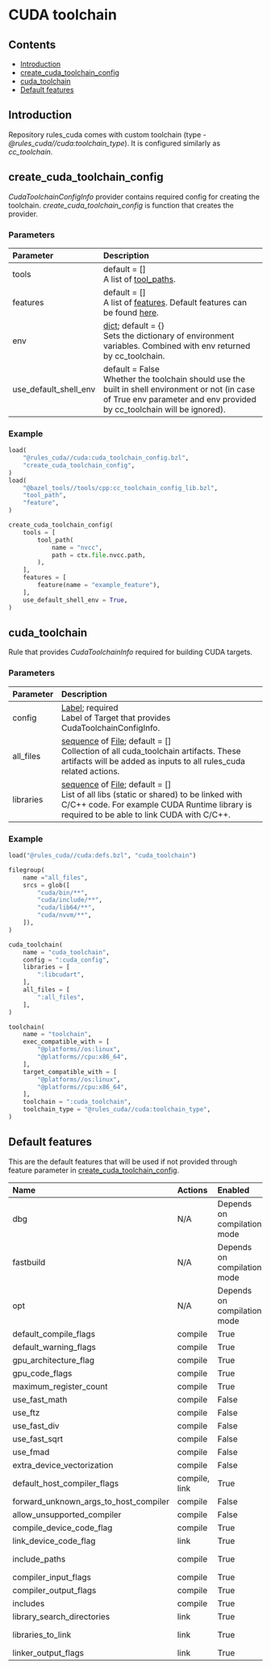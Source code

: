 # CUDA toolchain

## Contents
- [Introduction](#introduction)
- [create_cuda_toolchain_config](#create_cuda_toolchain_config)
- [cuda_toolchain](#cuda_toolchain)
- [Default features](#default-features)

## Introduction

Repository rules_cuda comes with custom toolchain (type - _@rules_cuda//cuda:toolchain_type_). It is configured similarly as _cc_toolchain_.

## create_cuda_toolchain_config

_CudaToolchainConfigInfo_ provider contains required config for creating the toolchain. _create_cuda_toolchain_config_ is function that creates the provider.

### Parameters
| Parameter             | Description                                                                                  |
|:----------------------|:---------------------------------------------------------------------------------------------|
| tools                 | default = [] <br/> A list of [tool_paths](https://github.com/bazelbuild/bazel/blob/master/tools/cpp/cc_toolchain_config_lib.bzl#L400). |
| features              | default = [] <br/> A list of [features](https://github.com/bazelbuild/bazel/blob/master/tools/cpp/cc_toolchain_config_lib.bzl#L336). Default features can be found [here](#default-features). |
| env                   | [dict](https://docs.bazel.build/versions/main/skylark/lib/dict.html); default = {} <br/> Sets the dictionary of environment variables. Combined with env returned by cc_toolchain. |
| use_default_shell_env | default = False <br/> Whether the toolchain should use the built in shell environment or not (in case of True env parameter and env provided by cc_toolchain will be ignored). |

### Example

```python
load(
    "@rules_cuda//cuda:cuda_toolchain_config.bzl",
    "create_cuda_toolchain_config",
)
load(
    "@bazel_tools//tools/cpp:cc_toolchain_config_lib.bzl",
    "tool_path",
    "feature",
)

create_cuda_toolchain_config(
    tools = [
        tool_path(
            name = "nvcc",
            path = ctx.file.nvcc.path,
        ),
    ],
    features = [
        feature(name = "example_feature"),
    ],
    use_default_shell_env = True,
)
```


## cuda_toolchain

Rule that provides _CudaToolchainInfo_ required for building CUDA targets.

### Parameters

| Parameter | Description                                                                                  |
|:----------|:---------------------------------------------------------------------------------------------|
| config    | [Label](https://docs.bazel.build/versions/main/skylark/lib/Label.html); required <br/> Label of Target that provides CudaToolchainConfigInfo.             |
| all_files | [sequence](https://docs.bazel.build/versions/main/skylark/lib/list.html) of [File](https://docs.bazel.build/versions/main/skylark/lib/File.html); default = [] <br/> Collection of all cuda_toolchain artifacts. These artifacts will be added as inputs to all rules_cuda related actions. |
| libraries | [sequence](https://docs.bazel.build/versions/main/skylark/lib/list.html) of [File](https://docs.bazel.build/versions/main/skylark/lib/File.html); default = [] <br/> List of all libs (static or shared) to be linked with C/C++ code. For example CUDA Runtime library is required to be able to link CUDA with C/C++. |

### Example

```python
load("@rules_cuda//cuda:defs.bzl", "cuda_toolchain")

filegroup(
    name ="all_files",
    srcs = glob([
        "cuda/bin/**",
        "cuda/include/**",
        "cuda/lib64/**",
        "cuda/nvvm/**",
    ]),
)

cuda_toolchain(
    name = "cuda_toolchain",
    config = ":cuda_config",
    libraries = [
        ":libcudart",
    ],
    all_files = [
        ":all_files",
    ],
)

toolchain(
    name = "toolchain",
    exec_compatible_with = [
        "@platforms//os:linux",
        "@platforms//cpu:x86_64",
    ],
    target_compatible_with = [
        "@platforms//os:linux",
        "@platforms//cpu:x86_64",
    ],
    toolchain = ":cuda_toolchain",
    toolchain_type = "@rules_cuda//cuda:toolchain_type",
)
```

## Default features

This are the default features that will be used if not provided through feature parameter in [create_cuda_toolchain_config](#create_cuda_toolchain_config).

| Name                                  | Actions       | Enabled                     | Variables used                                    |
|:--------------------------------------|:--------------|:----------------------------|:--------------------------------------------------|
| dbg                                   | N/A           | Depends on compilation mode | N/A                                               |
| fastbuild                             | N/A           | Depends on compilation mode | N/A                                               |
| opt                                   | N/A           | Depends on compilation mode | N/A                                               |
| default_compile_flags                 | compile       | True                        | N/A                                               |
| default_warning_flags                 | compile       | True                        | N/A                                               |
| gpu_architecture_flag                 | compile       | True                        | gpu_arch                                          |
| gpu_code_flags                        | compile       | True                        | gpu_codes                                         |
| maximum_register_count                | compile       | True                        | max_reg_count                                     |
| use_fast_math                         | compile       | False                       | N/A                                               |
| use_ftz                               | compile       | False                       | N/A                                               |
| use_fast_div                          | compile       | False                       | N/A                                               |
| use_fast_sqrt                         | compile       | False                       | N/A                                               |
| use_fmad                              | compile       | False                       | N/A                                               |
| extra_device_vectorization            | compile       | False                       | N/A                                               |
| default_host_compiler_flags           | compile, link | True                        | host_compiler_executable, host_compiler_arguments |
| forward_unknown_args_to_host_compiler | compile       | False                       | N/A                                               |
| allow_unsupported_compiler            | compile       | False                       | N/A                                               |
| compile_device_code_flag              | compile       | True                        | N/A                                               |
| link_device_code_flag                 | link          | True                        | N/A                                               |
| include_paths                         | compile       | True                        | include_paths, system_include_paths               |
| compiler_input_flags                  | compile       | True                        | source_file                                       |
| compiler_output_flags                 | compile       | True                        | output_file                                       |
| includes                              | compile       | True                        | includes                                          |
| library_search_directories            | link          | True                        | library_search_directories                        |
| libraries_to_link                     | link          | True                        | static_libraries, shared_libraries, objects       |
| linker_output_flags                   | link          | True                        | output_file                                       |

